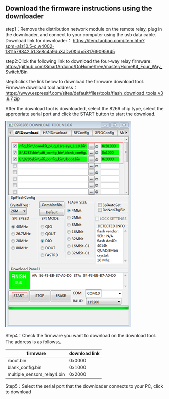 ## Download the firmware instructions using the downloader
step1：Remove the distribution network module on the remote relay, plug in the downloader, and connect to your computer using the usb data cable.
Download link for downloader： 
https://item.taobao.com/item.htm?spm=a1z10.5-c.w4002-1811579842.51.3e8c4a9duXJDv0&id=581769095945

step2:Click the following link to download the four-way relay firmware:
https://github.com/SmartArduino/DoHome/tree/master/HomeKit_Four_Way_Switch/Bin

step3:click the link below to download the firmware download tool. Firmware download tool address：https://www.espressif.com/sites/default/files/tools/flash_download_tools_v3.6.7.zip

After the download tool is downloaded, select the 8266 chip type, select the appropriate serial port and click the START button to start the download.

  <img src="../README_IMAGE/9.png" width="400" />
 
Step4：Check the firmware you want to download on the download tool. The address is as follows:。

|firmware             | download link      |
| ----------------- | -------------| 
| rboot.bin         | 0x0000       | 
| blank_config.bin  | 0x1000       | 
| multiple_sensors_relay4.bin            | 0x2000       | 

Step5：Select the serial port that the downloader connects to your PC, click to download
